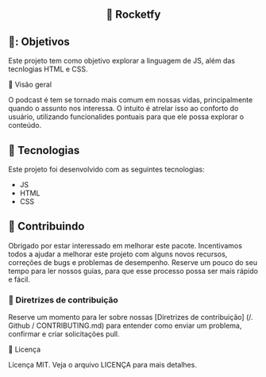 <h2 align = "center"> 🥊 Rocketfy </h2>

<h2>🎯: Objetivos</h2>

Este projeto tem como objetivo explorar a linguagem de JS, além das tecnlogias HTML e CSS.

🚀 Visão geral

O podcast é tem se tornado mais comum em nossas vidas, principalmente quando o assunto nos interessa. O intuito é atrelar isso ao conforto do usuário, utilizando funcionalides pontuais para que ele possa explorar o conteúdo.

## 🚀 Tecnologias

Este projeto foi desenvolvido com as seguintes tecnologias:

- JS
- HTML
- CSS


## 🤖 Contribuindo

Obrigado por estar interessado em melhorar este pacote. Incentivamos todos a ajudar a melhorar este projeto com alguns novos recursos, correções de bugs e problemas de desempenho. Reserve um pouco do seu tempo para ler nossos guias, para que esse processo possa ser mais rápido e fácil.

### 📖 Diretrizes de contribuição

Reserve um momento para ler sobre nossas [Diretrizes de contribuição] (/. Github / CONTRIBUTING.md) para entender como enviar um problema, confirmar e criar solicitações pull.

 📝 Licença

Licença MIT. Veja o arquivo LICENÇA para mais detalhes.
